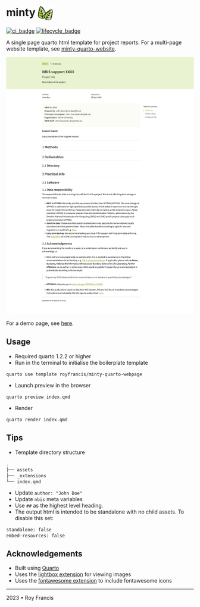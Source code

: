 # minty <span><a href="https://github.com/royfrancis/minty-quarto-webpage"><img src="minty.png" style="height:40px;vertical-align:middle;"></a></span> 

[![ci_badge](https://github.com/royfrancis/minty-quarto-webpage/workflows/deploy/badge.svg)](https://github.com/royfrancis/minty-quarto-webpage/actions?workflow=deploy)    [![lifecycle_badge](https://lifecycle.r-lib.org/articles/figures/lifecycle-experimental.svg)](https://lifecycle.r-lib.org/articles/stages.html#experimental)

A single page quarto html template for project reports. For a multi-page website template, see [minty-quarto-website](https://github.com/royfrancis/minty-quarto-website).

![](preview.png)

For a demo page, see [here](http://royfrancis.github.io/minty-quarto-webpage).

## Usage

- Required quarto 1.2.2 or higher
- Run in the terminal to initialise the boilerplate template

```
quarto use template royfrancis/minty-quarto-webpage
```

- Launch preview in the browser

```
quarto preview index.qmd
```

- Render

```
quarto render index.qmd
```

## Tips

- Template directory structure

```
.
├── assets
├── _extensions
└── index.qmd
```

- Update `author: "John Doe"`
- Update `nbis` meta variables
- Use `##` as the highest level heading.
- The output html is intended to be standalone with no child assets. To disable this set:

```
standalone: false
embed-resources: false
```

## Acknowledgements

- Built using [Quarto](https://quarto.org/)
- Uses the [lightbox extension](https://github.com/quarto-ext/lightbox) for viewing images
- Uses the [fontawesome extension](https://github.com/quarto-ext/fontawesome) to include fontawesome icons

---

2023 • Roy Francis
